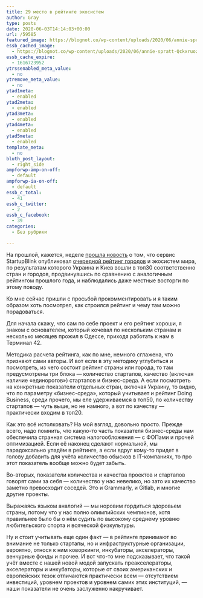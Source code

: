 ```yaml
---
title: 29 место в рейтинге экосистем
author: Gray
type: posts
date: 2020-06-03T14:14:03+00:00
url: /59585
featured_image: https://blognot.co/wp-content/uploads/2020/06/annie-spratt-QckxruozjRg-unsplash.jpg
essb_cached_image:
  - https://blognot.co/wp-content/uploads/2020/06/annie-spratt-QckxruozjRg-unsplash.jpg
essb_cache_expire:
  - 1616723952
ytrssenabled_meta_value:
  - no
ytremove_meta_value:
  - no
ytad1meta:
  - enabled
ytad2meta:
  - enabled
ytad3meta:
  - enabled
ytad4meta:
  - enabled
ytad5meta:
  - enabled
template_meta:
  - no
bluth_post_layout:
  - right_side
ampforwp-amp-on-off:
  - default
ampforwp-ia-on-off:
  - default
essb_c_total:
  - 41
essb_c_twitter:
  - 2
essb_c_facebook:
  - 39
categories:
  - Без рубрики

---
```








На прошлой, кажется, неделе <a href="https://tech.liga.net/technology/novosti/ukraina-popala-v-top-30-stran-s-luchshimi-ekosistemami-dlya-startapov" target="_blank" rel="noreferrer noopener" title="https://tech.liga.net/technology/novosti/ukraina-popala-v-top-30-stran-s-luchshimi-ekosistemami-dlya-startapov">прошла новость</a> о том, что сервис StartupBlink опубликовал <a href="https://www.startupblink.com/" target="_blank" rel="noreferrer noopener">очередной рейтинг городов</a> и экосистем мира, по результатам которого Украина и Киев вошли в топ30 соответственно стран и городов, продвинувшись по сравнению с аналогичным рейтингом прошлого года, и наблюдались даже местные восторги по этому поводу.

Ко мне сейчас пришли с просьбой прокомментировать и я таким образом хоть посмотрел, как строился рейтинг и чему там можно порадоваться.

Для начала скажу, что сам по себе проект и его рейтинг хороши, я знаком с основателем, который кочевал по нескольким странам и несколько месяцев прожил в Одессе, приходя работать к нам в Терминал 42. 

Методика расчета рейтинга, как по мне, немного сглажена, что признают сами авторы. И вот если в эту методику углубиться и посмотреть, из чего состоит рейтинг страны или города, то там предусмотрены три блока — количество стартапов, качество (включая наличие &#171;единорогов&#187;) стартапов и бизнес-среда. А если посмотреть на конкретные показатели отдельных стран, включая Украину, то видно, что по параметру &#171;бизнес-среда&#187;, который учитывает и рейтинг Doing Business, среди прочего, мы еле удерживаемся в топ50, по количеству стартапов — чуть выше, но не намного, а вот по качеству — практически входим в топ20.

Как это всё истолковать? На мой взгляд, довольно просто. Прежде всего, надо помнить, что какую-то часть показателя бизнес-среды нам обеспечила странная система налогообложения — с ФОПами и прочей оптимизацией. Если её наконец сделают нормальной, мы парадоксально упадём в рейтинге, а если вдруг кому-то придет в голову добавить для учёта количество обысков в IT-компаниях, то про этот показатель вообще можно будет забыть.

Во-вторых, показатели количества и качества проектов и стартапов говорят сами за себя — количество у нас невелико, но зато их качество заметно превосходит соседей. Это и Grammarly, и Gitlab, и многие другие проекты. 

Выражаясь языком аналогий — мы норовим гордиться здоровьем страны, потому что у нас полно олимпийских чемпионов, хотя правильнее было бы о нём судить по высокому среднему уровню любительского спорта и всяческой физкультуры. 

Ну и стоит учитывать еще один факт — в рейтинге принимают во внимание не только стартапы, но и инфраструктурные организации, вероятно, относя к ним коворкинги, инкубаторы, акселераторы, венчурные фонды и прочее. И вот что-то мне подсказывает, что такой учёт вместе с нашей новой модой запускать преакселераторы, акселераторы и инкубаторы, которые от своих американских и европейских тезок отличаются практически всем — отсутствием инвестиций, уровнем проектов и уровнем самих этих институций, — наши показатели не очень заслуженно накручивает.